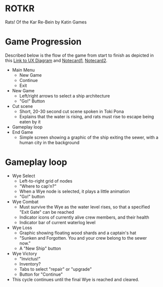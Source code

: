 # ROTKR
Rats! Of the Kar Re-Bein by Katin Games

# Game Progression
Described below is the flow of the game from start to finish as depicted in this [Link to UX Diagram](https://app.diagrams.net/?lightbox=1&highlight=0000ff&edit=_blank&layers=1&nav=1&title=RatsMajorUX.drawio#R7VxZc6M4EP41efQWN%2BQxcZzMVm2yU%2BvZyvhpSwHZsMHIBXJs769fARKHhGPiGMRQSeWwmruPr%2FtriVzp0%2FX%2BIQYb%2FxF5MLzSFG9%2Fpd9daeTL1sifVHLIJbaq54JVHHi5SC0F8%2BA%2FSIUKlW4DDya1HTFCIQ42daGLogi6uCYDcYx29d2WKKxfdQNWUBDMXRCK0ufAw34udUyllH%2BDwcpnV1YVumUN2M5UkPjAQ7uKSJ9d6dMYIZx%2FWu%2BnMEyVx%2FSSH3d%2FZGtxYzGMcJsD7JcfaPL4ZP58evrmzP5Z7p%2FXf050k94cPrAnhh5RAB2iGPtohSIQzkrpbYy2kQfT0ypkVO7zB0IbIlSJ8F%2BI8YFaE2wxIiIfr0O6Fe4D%2FLPyeZGe6jeTju729MzZ4MAGEY4PxUHpoHJUOiwPy0bsuATH6BVOUYji7Pl0JfsiW0QFUp0maBu78B2tMUcE8Qrid%2FbTqK%2BnKq1cgdrnAaI1JLdKdohhCHDwVvc5QF13VexXWpd8oAb%2BgLHped9AuKVXEoxfN%2B3ODzCcb0CmjB0J8LoZjyrwDcYY7t99YrrVoMFB0UGnw10ZaiqLH78SZpbSlYoUQSU9xkMZA4vKlhPxUAmBRS0CmuPhfK%2FXWnr99aCcXreHY1GlE4t2gXBtbW0MytaaAHCPIIiI5BFGW8ENCEThutXqmoxQlPrCMghDTgTCYBWRoUv0Con8NgW8gBQNN3TDOvC8zJGaELTuXBcAUasOooYIok4DhhpdYahx4TRTNQDx7qXjQtdt8vsXxzTMC%2BnUVgaWmUxBq3cwecUEj0br1zZXHZiiDYwGE2idFQe61FRyTrFcDNoVy%2BcnjOuWCUMdVsJQpVp00OVea4sOq967FnBy7gcEJJU5DNMGwZFioDSqKoP4qA3Y1jPzEdnhE9wRwQNYw%2FHmGK52UlXZOUasnm6B%2BzpeA0x0zgK2ZAtoxldOOIX1v1znS8wK72QAKa2vpuq23wzALlZR0nSLE4ITI8Z%2Fh7OCdPQRexgPaLzqVzmaXShWmv6dL%2FQ%2FBeqn0d8eFPqz%2Bx4w%2BhuKdPQXG0zPALs%2BERH8IPTpNRhxq6mo%2B1m7r6GJ2i8OWaI5DrBCY8dqCS4hG7ITArvYeJt%2Bncwf2S1TxbD6gabU5RB9ZH%2BpxjaHZW1231WMDbCfzRgC8pMB7rDqBFM%2BS%2FwQle6nmVpwZ5Y0HNla0kUu%2FR1skzSBj3suWrvm5%2Bwk529dJNQixkfeTbpWMFVjCJIkyKeXQYxF8VETVbH0Uwvcepuza43bLOZP4nbFyGaDkZmsNbzTK3xHQYQrPsY1DSyVc578yelRpf%2BIJ%2BJww%2BTxINeMcKLMEYvH%2FoRvisR0lrjjBQeVm20xG1ZV9AsO4mxLMU2Y0y0QeeT3qFtwHPU1rhuSp9pgFb0zq4jcd4oiHETbETeiVS5xym5E646ITSRdjdcABuuAHeqaldZ4ECfkF4hUjsrd7OZuvGaY8IxHdiAYDfXiMHsCXXB75oWnVwIPi9sbYmb%2FPXojj4%2FoyYfEV%2BWzekNMuT%2FAy3hRhs%2B2ReUvDWXEXpQIOxenqWdSznPo7fkQ1JqmGm3fRuiHpvI%2BZvHR25qmcilR4Lsd01R2318vCX4oczot3fbya6WyQwkmgENlh03qHslxdzW4roqjKu96Jb%2B%2FoSuc8%2BV3cFFXNERW8vdmFQOPMMP7v%2BAGBDHZOndjCCMiKVO%2Bfk%2B%2Fj%2Bd%2BKQ19W3qr2hzQC3K%2FzpyX2boudi4d3Z%2BzdpuXgH20ftkmvYQD1xG0GirhppfXnK6iwZLL9s6aL6hHgyojGrSW0WANiyWy%2B642ubKGL1qSX1OwJgklZSdi2hgNE%2BLW21gN%2BahXImQ2LHxKZ%2BTHqn9%2BBawlu%2B9oiiXW05inPzj927JX%2FlkDev%2BkSDqDX3Bmta3HhpWALLEcy9CuoDCS2cpE42cHpS9UtsRJ8wVMRghQLCF0NwFChuX%2Fn8opevlfvPTZ%2Fw%3D%3D) and [Notecard1](https://drive.google.com/file/d/1wq0qNZnhuJZ26seN5X0OPeb2yQB8qdKA/view?usp=sharing), [Notecard2](https://drive.google.com/file/d/12sI-kG9PEFyDmZcmbEMs7EV6frUhxe6a/view?usp=sharing).

- Main Menu
    - New Game
    - Continue
    - Exit
- New Game
    - Left/right arrows to select a ship architecture
    - "Go!" Button
- Cut scene
    - Short, 20-30 second cut scene spoken in Toki Pona
    - Explains that the water is rising, and rats must rise to escape being eaten by it
- Gameplay loop
- End Game
    - Simple screen showing a graphic of the ship exiting the sewer, with a human city in the background

# Gameplay loop
- Wye Select
    - Left-to-right grid of nodes
    - "Where to cap'n?"
    - When a Wye node is selected, it plays a little animation
    - "Go!" button
- Wye Combat
    - Must survive the Wye as the water level rises, so that a specified "Exit Gate" can be reached
    - Indicator icons of currently alive crew members, and their health
    - Indicator bar of current waterlog level
- Wye Loss
    - Graphic showing floating wood shards and a captain's hat
    - "Sunken and Forgotten. You and your crew belong to the sewer now."
    - A "New Ship" button
- Wye Victory
    - "Invictus!"
    - Inventory?
    - Tabs to select "repair" or "upgrade"
    - Button for "Continue"
- This cycle continues until the final Wye is reached and cleared.